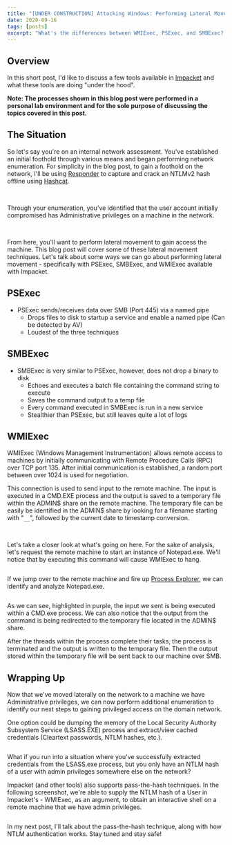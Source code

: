 ```yaml
---
title: "[UNDER CONSTRUCTION] Attacking Windows: Performing Lateral Movement with Impacket"
date: 2020-09-16
tags: [posts]
excerpt: "What's the differences between WMIExec, PSExec, and SMBExec? Let's take a closer look at each of these tools and get a better understanding of what's happening when we execute them against a target."
---
```

Overview
---
In this short post, I'd like to discuss a few tools available in [Impacket](https://github.com/SecureAuthCorp/impacket) and what these tools are doing "under the hood".

__Note: The processes shown in this blog post were performed in a personal lab environment and for the sole purpose of discussing the topics covered in this post.__

The Situation
---
So let's say you're on an internal network assessment. You've established an initial foothold through various means and began performing network enumeration. For simplicity in the blog post, to gain a foothold on the network, I'll be using [Responder](https://github.com/SpiderLabs/Responder) to capture and crack an NTLMv2 hash offline using [Hashcat](https://github.com/hashcat).

<img src="{{ site.url }}{{ site.baseurl }}/images/attacking-windows-impacket/responder.png" alt="">

<img src="{{ site.url }}{{ site.baseurl }}/images/attacking-windows-impacket/hashcat.png" alt="">

<img src="{{ site.url }}{{ site.baseurl }}/images/attacking-windows-impacket/begin-enum.png" alt="">

Through your enumeration, you've identified that the user account initially compromised has Administrative privileges on a machine in the network. 

<img src="{{ site.url }}{{ site.baseurl }}/images/attacking-windows-impacket/find-localadminaccess-usera.png" alt="">

<img src="{{ site.url }}{{ site.baseurl }}/images/attacking-windows-impacket/powerview-clientA-admin.png" alt="">

From here, you'll want to perform lateral movement to gain access the machine. This blog post will cover some of these lateral movement techniques. Let's talk about some ways we can go about performing lateral movement - specifically with PSExec, SMBExec, and WMIExec available with Impacket.

PSExec
---
- PSExec sends/receives data over SMB (Port 445) via a named pipe
	- Drops files to disk to startup a service and enable a named pipe (Can be detected by AV)
	- Loudest of the three techniques


SMBExec
---
- SMBExec is very similar to PSExec, however, does not drop a binary to disk
	- Echoes and executes a batch file containing the command string to execute
	- Saves the command output to a temp file
	- Every command executed in SMBExec is run in a new service
	- Stealthier than PSExec, but still leaves quite a lot of logs


WMIExec
---
WMIExec (Windows Management Instrumentation) allows remote access to machines by initially communicating with Remote Procedure Calls (RPC) over TCP port 135. After initial communication is established, a random port between over 1024 is used for negotiation. 

This connection is used to send input to the remote machine. The input is executed in a CMD.EXE process and the output is saved to a temporary file within the ADMIN$ share on the remote machine. The temporary file can be easily be identified in the ADMIN$ share by looking for a filename starting with "`__`", followed by the current date to timestamp conversion.

<img src="{{ site.url }}{{ site.baseurl }}/images/attacking-windows-impacket/wmiexec-cmd.png" alt="">

<img src="{{ site.url }}{{ site.baseurl }}/images/attacking-windows-impacket/temp-file-wmiexec.png" alt="">

Let's take a closer look at what's going on here. For the sake of analysis, let's request the remote machine to start an instance of Notepad.exe. We'll notice that by executing this command will cause WMIExec to hang.

<img src="{{ site.url }}{{ site.baseurl }}/images/attacking-windows-impacket/wmiexec-notepad.png" alt="">

If we jump over to the remote machine and fire up [Process Explorer](https://docs.microsoft.com/en-us/sysinternals/downloads/process-explorer), we can identify and analyze Notepad.exe.

<img src="{{ site.url }}{{ site.baseurl }}/images/attacking-windows-impacket/procexplorer-wmiexec.png" alt="">

As we can see, highlighted in purple, the input we sent is being executed within a CMD.exe process. We can also notice that the output from the command is being redirected to the temporary file located in the ADMIN$ share.

After the threads within the process complete their tasks, the process is terminated and the output is written to the temporary file. Then the output stored within the temporary file will be sent back to our machine over SMB. 

Wrapping Up
---
Now that we've moved laterally on the network to a machine we have Administrative privileges, we can now perform additional enumeration to identify our next steps to gaining privileged access on the domain network.

One option could be dumping the memory of the Local Security Authority Subsystem Service (LSASS.EXE) process and extract/view cached credentials (Cleartext passwords, NTLM hashes, etc.).

<img src="{{ site.url }}{{ site.baseurl }}/images/attacking-windows-impacket/mimikatz.png" alt="">

What if you run into a situation where you've successfully extracted credentials from the LSASS.exe process, but you only have an NTLM hash of a user with admin privileges somewhere else on the network?

Impacket (and other tools) also supports pass-the-hash techniques. In the following screenshot, we're able to supply the NTLM hash of a User in Impacket's - WMIExec, as an argument, to obtain an interactive shell on a remote machine that we have admin privileges.

<img src="{{ site.url }}{{ site.baseurl }}/images/attacking-windows-impacket/wmiexec-pth.png" alt="">

In my next post, I'll talk about the pass-the-hash technique, along with how NTLM authentication works. Stay tuned and stay safe!

